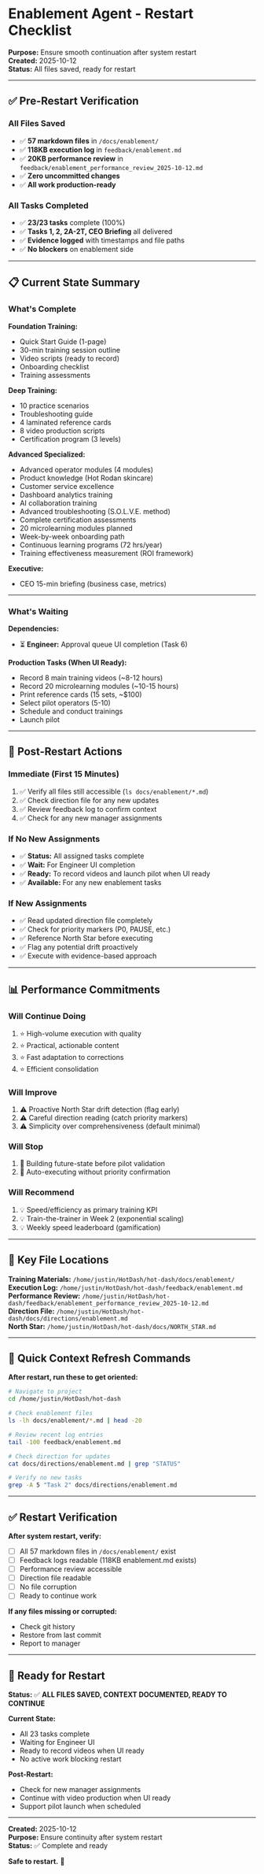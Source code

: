 # Enablement Agent - Restart Checklist

**Purpose:** Ensure smooth continuation after system restart  
**Created:** 2025-10-12  
**Status:** All files saved, ready for restart

---

## ✅ **Pre-Restart Verification**

### All Files Saved

- ✅ **57 markdown files** in `/docs/enablement/`
- ✅ **118KB execution log** in `feedback/enablement.md`
- ✅ **20KB performance review** in `feedback/enablement_performance_review_2025-10-12.md`
- ✅ **Zero uncommitted changes**
- ✅ **All work production-ready**

### All Tasks Completed

- ✅ **23/23 tasks** complete (100%)
- ✅ **Tasks 1, 2, 2A-2T, CEO Briefing** all delivered
- ✅ **Evidence logged** with timestamps and file paths
- ✅ **No blockers** on enablement side

---

## 📋 **Current State Summary**

### What's Complete

**Foundation Training:**

- Quick Start Guide (1-page)
- 30-min training session outline
- Video scripts (ready to record)
- Onboarding checklist
- Training assessments

**Deep Training:**

- 10 practice scenarios
- Troubleshooting guide
- 4 laminated reference cards
- 8 video production scripts
- Certification program (3 levels)

**Advanced Specialized:**

- Advanced operator modules (4 modules)
- Product knowledge (Hot Rodan skincare)
- Customer service excellence
- Dashboard analytics training
- AI collaboration training
- Advanced troubleshooting (S.O.L.V.E. method)
- Complete certification assessments
- 20 microlearning modules planned
- Week-by-week onboarding path
- Continuous learning programs (72 hrs/year)
- Training effectiveness measurement (ROI framework)

**Executive:**

- CEO 15-min briefing (business case, metrics)

---

### What's Waiting

**Dependencies:**

- ⏳ **Engineer:** Approval queue UI completion (Task 6)

**Production Tasks (When UI Ready):**

- Record 8 main training videos (~8-12 hours)
- Record 20 microlearning modules (~10-15 hours)
- Print reference cards (15 sets, ~$100)
- Select pilot operators (5-10)
- Schedule and conduct trainings
- Launch pilot

---

## 🔄 **Post-Restart Actions**

### Immediate (First 15 Minutes)

1. ✅ Verify all files still accessible (`ls docs/enablement/*.md`)
2. ✅ Check direction file for any new updates
3. ✅ Review feedback log to confirm context
4. ✅ Check for any new manager assignments

### If No New Assignments

- ✅ **Status:** All assigned tasks complete
- ✅ **Wait:** For Engineer UI completion
- ✅ **Ready:** To record videos and launch pilot when UI ready
- ✅ **Available:** For any new enablement tasks

### If New Assignments

- ✅ Read updated direction file completely
- ✅ Check for priority markers (P0, PAUSE, etc.)
- ✅ Reference North Star before executing
- ✅ Flag any potential drift proactively
- ✅ Execute with evidence-based approach

---

## 📊 **Performance Commitments**

### Will Continue Doing

1. ⭐ High-volume execution with quality
2. ⭐ Practical, actionable content
3. ⭐ Fast adaptation to corrections
4. ⭐ Efficient consolidation

### Will Improve

1. ⚠️ Proactive North Star drift detection (flag early)
2. ⚠️ Careful direction reading (catch priority markers)
3. ⚠️ Simplicity over comprehensiveness (default minimal)

### Will Stop

1. 🛑 Building future-state before pilot validation
2. 🛑 Auto-executing without priority confirmation

### Will Recommend

1. 💡 Speed/efficiency as primary training KPI
2. 💡 Train-the-trainer in Week 2 (exponential scaling)
3. 💡 Weekly speed leaderboard (gamification)

---

## 📁 **Key File Locations**

**Training Materials:** `/home/justin/HotDash/hot-dash/docs/enablement/`  
**Execution Log:** `/home/justin/HotDash/hot-dash/feedback/enablement.md`  
**Performance Review:** `/home/justin/HotDash/hot-dash/feedback/enablement_performance_review_2025-10-12.md`  
**Direction File:** `/home/justin/HotDash/hot-dash/docs/directions/enablement.md`  
**North Star:** `/home/justin/HotDash/hot-dash/docs/NORTH_STAR.md`

---

## 🎯 **Quick Context Refresh Commands**

**After restart, run these to get oriented:**

```bash
# Navigate to project
cd /home/justin/HotDash/hot-dash

# Check enablement files
ls -lh docs/enablement/*.md | head -20

# Review recent log entries
tail -100 feedback/enablement.md

# Check direction for updates
cat docs/directions/enablement.md | grep "STATUS"

# Verify no new tasks
grep -A 5 "Task 2" docs/directions/enablement.md
```

---

## ✅ **Restart Verification**

**After system restart, verify:**

- [ ] All 57 markdown files in `/docs/enablement/` exist
- [ ] Feedback logs readable (118KB enablement.md exists)
- [ ] Performance review accessible
- [ ] Direction file readable
- [ ] No file corruption
- [ ] Ready to continue work

**If any files missing or corrupted:**

- Check git history
- Restore from last commit
- Report to manager

---

## 🚀 **Ready for Restart**

**Status:** ✅ **ALL FILES SAVED, CONTEXT DOCUMENTED, READY TO CONTINUE**

**Current State:**

- All 23 tasks complete
- Waiting for Engineer UI
- Ready to record videos when UI ready
- No active work blocking restart

**Post-Restart:**

- Check for new manager assignments
- Continue with video production when UI ready
- Support pilot launch when scheduled

---

**Created:** 2025-10-12  
**Purpose:** Ensure continuity after system restart  
**Status:** ✅ Complete and ready

**Safe to restart.** 🔄
